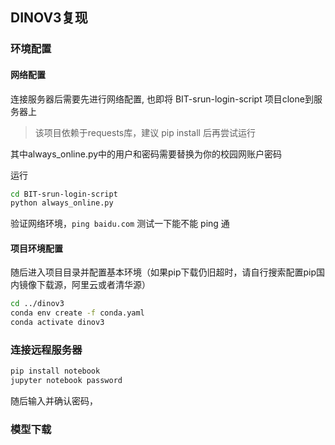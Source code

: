 ## DINOV3复现

### 环境配置

#### 网络配置

连接服务器后需要先进行网络配置, 也即将 BIT-srun-login-script 项目clone到服务器上

> 该项目依赖于requests库，建议 pip install 后再尝试运行

其中always_online.py中的用户和密码需要替换为你的校园网账户密码

运行

```bash
cd BIT-srun-login-script
python always_online.py
```

验证网络环境，`ping baidu.com` 测试一下能不能 ping 通

#### 项目环境配置

随后进入项目目录并配置基本环境（如果pip下载仍旧超时，请自行搜索配置pip国内镜像下载源，阿里云或者清华源）

```bash
cd ../dinov3
conda env create -f conda.yaml
conda activate dinov3
```

### 连接远程服务器

```bash
pip install notebook
jupyter notebook password
```

随后输入并确认密码，

### 模型下载

